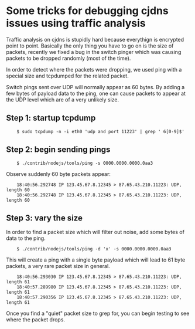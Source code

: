 # Some tricks for debugging cjdns issues using traffic analysis

Traffic analysis on cjdns is stupidly hard because everythign is encrypted point to point.
Basically the only thing you have to go on is the size of packets, recently we fixed a bug
in the switch pinger which was causing packets to be dropped randomly (most of the time).

In order to detect where the packets were dropping, we used ping with a special size and
tcpdumped for the related packet.

Switch pings sent over UDP will normally appear as 60 bytes. By adding a few bytes of payload
data to the ping, one can cause packets to appear at the UDP level which are of a very unlikely
size.

## Step 1: startup tcpdump

        $ sudo tcpdump -n -i eth0 'udp and port 11223' | grep ' 6[0-9]$'

## Step 2: begin sending pings

        $ ./contrib/nodejs/tools/ping -s 0000.0000.0000.0aa3

Observe suddenly 60 byte packets appear:

        18:40:56.292748 IP 123.45.67.8.12345 > 87.65.43.210.11223: UDP, length 60
        18:40:56.292748 IP 123.45.67.8.12345 > 87.65.43.210.11223: UDP, length 60

## Step 3: vary the size

In order to find a packet size which will filter out noise, add some bytes of data to the ping.

        $ ./contrib/nodejs/tools/ping -d 'x' -s 0000.0000.0000.0aa3

This will create a ping with a single byte payload which will lead to 61 byte packets, a very
rare packet size in general.

        18:40:56.293030 IP 123.45.67.8.12345 > 87.65.43.210.11223: UDP, length 61
        18:40:57.289980 IP 123.45.67.8.12345 > 87.65.43.210.11223: UDP, length 61
        18:40:57.290356 IP 123.45.67.8.12345 > 87.65.43.210.11223: UDP, length 61

Once you find a "quiet" packet size to grep for, you can begin testing to see where the packet
drops.

